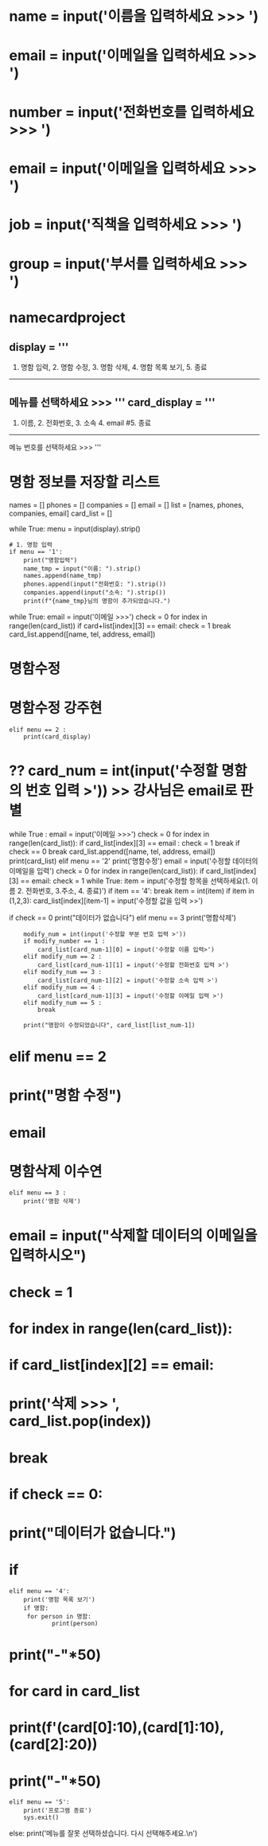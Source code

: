 
# name = input('이름을 입력하세요 >>> ')
# email = input('이메일을 입력하세요 >>> ')
# number = input('전화번호를 입력하세요 >>> ')
# email = input('이메일을 입력하세요 >>> ')
# job = input('직책을 입력하세요 >>> ')
# group = input('부서를 입력하세요 >>> ')
# namecardproject
display = '''
----------------------------------------------------------
1. 명함 입력, 2. 명함 수정, 3. 명함 삭제, 4. 명함 목록 보기, 5. 종료
----------------------------------------------------------
메뉴를 선택하세요 >>> '''
card_display = '''
--------------------------------------------------------------
1. 이름, 2. 전화번호, 3. 소속 4. email #5. 종료
--------------------------------------------------------------
메뉴 번호를 선택하세요 >>> '''



# 명함 정보를 저장할 리스트
names = []
phones = []
companies = []
email = []
list = [names, phones, companies, email]
card_list = []

while True:
    menu = input(display).strip()

    # 1. 명함 입력
    if menu == '1':
        print("명함입력")
        name_tmp = input("이름: ").strip()
        names.append(name_tmp)
        phones.append(input("전화번호: ").strip())
        companies.append(input("소속: ").strip())
        print(f"{name_tmp}님의 명함이 추가되었습니다.")
while True:
    email = input('이메일 >>>')
    check = 0
    for index in range(len(card_list))
        if card+list[index][3] == email:
        check = 1
        break
card_list.append([name, tel, address, email])


# 명함수정
# 명함수정 강주현
    elif menu == 2 :
        print(card_display)
# ?? card_num = int(input('수정할 명함의 번호 입력 >')) >> 강사님은 email로 판별
while True : 
email = input('이메일 >>>')
check = 0
    for index in range(len(card_list)):
        if card_list[index][3] == email :
        check = 1
        break
    if check == 0
    break
card_list.append([name, tel, address, email])
print(card_list)
    elif menu == '2'
    print('명함수정')
    email = input('수정할 데이터의 이메일을 입력')
    check = 0
for index in range(len(card_list)):
    if card_list[index][3] == email:
    check = 1
while True:
    item = input('수정할 항목을 선택하세요(1. 이름 2. 전화번호, 3.주소, 4. 종료)')
if item == '4':
    break
    item = int(item)
    if item in (1,2,3):
    card_list[index][item-1] = input('수정할 값을 입력 >>')
 
if check == 0
print("데이터가 없습니다")
elif menu == 3
print('명함삭제')


        modify_num = int(input('수정할 부분 번호 입력 >'))
        if modify_number == 1 :
            card_list[card_num-1][0] = input('수정할 이름 입력>')
        elif modify_num == 2 :
            card_list[card_num-1][1] = input('수정할 전화번호 입력 >')
        elif modify_num == 3 :
            card_list[card_num-1][2] = input('수정할 소속 입력 >')
        elif modify_num == 4 :
            card_list[card_num-1][3] = input('수정할 이메일 입력 >')
        elif modify_num == 5 :
            break

        print("명함이 수정되었습니다", card_list[list_num-1])

# elif menu == 2
# print("명함 수정")
# email



# 명함삭제 이수연
    elif menu == 3 :
        print('명함 삭제')

# email = input("삭제할 데이터의 이메일을 입력하시오")
# check = 1
# for index in range(len(card_list)): 
# if card_list[index][2] == email: 
# print('삭제 >>> ', card_list.pop(index))
# break
# if check == 0:
# print("데이터가 없습니다.")
# if


    elif menu == '4':
        print('명함 목록 보기')
        if 명함: 
         for person in 명함:
                print(person)
# print("-"*50)

# for card in card_list
# print(f'(card[0]:10),(card[1]:10),(card[2]:20))

# print("-"*50)

    elif menu == '5':
        print('프로그램 종료')
        sys.exit()

 else:
    print('메뉴를 잘못 선택하셨습니다. 다시 선택해주세요.\n')

    
